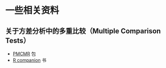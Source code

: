 
# 一些相关资料

## 关于方差分析中的多重比较（Multiple Comparison Tests）


- [PMCMR](https://cran.r-project.org/web/packages/PMCMR/vignettes/PMCMR.pdf) 包
- [R companion](http://rcompanion.org/handbook/) 书




